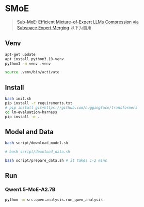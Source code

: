 # SMoE
> [Sub-MoE: Efficient Mixture-of-Expert LLMs Compression via Subspace Expert Merging](https://arxiv.org/abs/2506.23266)
以下为自用
## Venv
```bash
apt-get update
apt install python3.10-venv
python3 -m venv .venv

source .venv/bin/activate
```

## Install
```bash
bash init.sh
pip install -r requirements.txt
# pip install git+https://github.com/huggingface/transformers
cd lm-evaluation-harness
pip install -e .
```

## Model and Data
```bash
bash script/download_model.sh

# bash script/download_data.sh

bash script/prepare_data.sh # it takes 1-2 mins
```

## Run
### Qwen1.5-MoE-A2.7B
```bash
python -m src.qwen.analysis.run_qwen_analysis
```